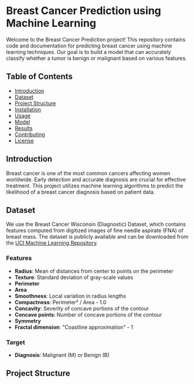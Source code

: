 # Breast Cancer Prediction using Machine Learning

Welcome to the Breast Cancer Prediction project! This repository contains code and documentation for predicting breast cancer using machine learning techniques. Our goal is to build a model that can accurately classify whether a tumor is benign or malignant based on various features.

## Table of Contents
- [Introduction](#introduction)
- [Dataset](#dataset)
- [Project Structure](#project-structure)
- [Installation](#installation)
- [Usage](#usage)
- [Model](#model)
- [Results](#results)
- [Contributing](#contributing)
- [License](#license)

## Introduction
Breast cancer is one of the most common cancers affecting women worldwide. Early detection and accurate diagnosis are crucial for effective treatment. This project utilizes machine learning algorithms to predict the likelihood of a breast cancer diagnosis based on patient data.

## Dataset
We use the Breast Cancer Wisconsin (Diagnostic) Dataset, which contains features computed from digitized images of fine needle aspirate (FNA) of breast mass. The dataset is publicly available and can be downloaded from the [UCI Machine Learning Repository](https://archive.ics.uci.edu/ml/datasets/Breast+Cancer+Wisconsin+%28Diagnostic%29).

### Features
- **Radius**: Mean of distances from center to points on the perimeter
- **Texture**: Standard deviation of gray-scale values
- **Perimeter**
- **Area**
- **Smoothness**: Local variation in radius lengths
- **Compactness**: Perimeter² / Area - 1.0
- **Concavity**: Severity of concave portions of the contour
- **Concave points**: Number of concave portions of the contour
- **Symmetry**
- **Fractal dimension**: "Coastline approximation" - 1

### Target
- **Diagnosis**: Malignant (M) or Benign (B)

## Project Structure
